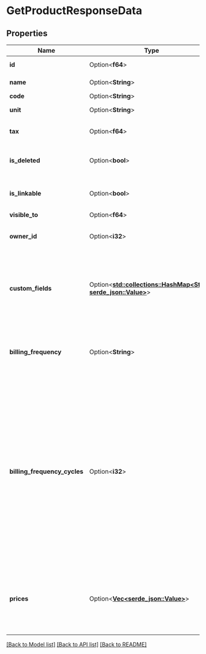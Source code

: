 # GetProductResponseData

## Properties

Name | Type | Description | Notes
------------ | ------------- | ------------- | -------------
**id** | Option<**f64**> | The ID of the product | [optional]
**name** | Option<**String**> | The name of the product | [optional]
**code** | Option<**String**> | The product code | [optional]
**unit** | Option<**String**> | The unit in which this product is sold | [optional]
**tax** | Option<**f64**> | The tax percentage | [optional][default to 0]
**is_deleted** | Option<**bool**> | Whether this product will be made marked as deleted or not | [optional][default to false]
**is_linkable** | Option<**bool**> | Whether this product can be added to a deal or not | [optional][default to true]
**visible_to** | Option<**f64**> |  | [optional]
**owner_id** | Option<**i32**> | Information about the Pipedrive user who owns the product | [optional]
**custom_fields** | Option<[**std::collections::HashMap<String, serde_json::Value>**](serde_json::Value.md)> | An object where each key represents a custom field. All custom fields are referenced as randomly generated 40-character hashes | [optional]
**billing_frequency** | Option<**String**> | Only available in Advanced and above plans  How often a customer is billed for access to a service or product  | [optional][default to OneTime]
**billing_frequency_cycles** | Option<**i32**> | Only available in Advanced and above plans  The number of times the billing frequency repeats for a product in a deal  When `billing_frequency` is set to `one-time`, this field must be `null`  When `billing_frequency` is set to `weekly`, this field cannot be `null`  For all the other values of `billing_frequency`, `null` represents a product billed indefinitely  Must be a positive integer less or equal to 208  | [optional]
**prices** | Option<[**Vec<serde_json::Value>**](serde_json::Value.md)> | Array of objects, each containing: product_id (number), currency (string), price (number), cost (number), direct_cost (number | null), notes (string) | [optional]

[[Back to Model list]](../README.md#documentation-for-models) [[Back to API list]](../README.md#documentation-for-api-endpoints) [[Back to README]](../README.md)


